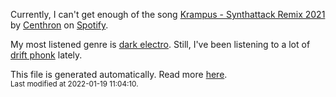 
  Currently, I can't get enough of the song <a href="https://open.spotify.com/track/27nLm2cQ0QVAP9vNgIDsgM">Krampus - Synthattack Remix 2021</a> by <a href="https://open.spotify.com/artist/0UW9Tl5qFmdPL4U9sTVHZo">Centhron</a> on <a href="https://open.spotify.com/user/9qz2xtkur2fengfsdcq8dd907?si=kq2SVrUkSNe0z1NJjpt7kg">Spotify</a>.

  My most listened genre is <a href="https://duckduckgo.com/?q=dark electro music">dark electro</a>.
  Still, I've been listening to a lot of <a href="https://duckduckgo.com/?q=drift phonk music">drift phonk</a> lately.

  This file is generated automatically. Read more <a href="https://github.com/CodeF0x/CodeF0x/blob/master/IMPORTANT.md">here</a>.
  <br>
  <sub>Last modified at 2022-01-19 11:04:10.</sub>
  